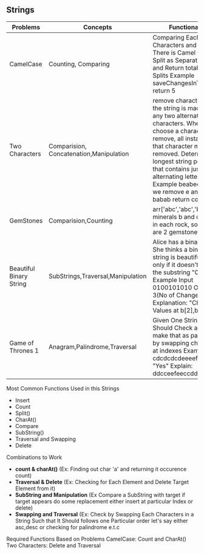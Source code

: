 ## Strings

| Problems          | Concepts            | Functionality |
|-------------------|---------------------|---------------|
| CamelCase         | Counting, Comparing  | Comparing Each Set of Characters and When There is Camel Case Split as Separate Word and Return total no of Splits  Example saveChangesInTheEditor return 5|
| Two Characters       | Comparision, Concatenation,Manipulation | remove characters until the string is made up of any two alternating characters. When you choose a character to remove, all instances of that character must be removed. Determine the longest string possible that contains just two alternating letters. Example beabeefeab if we remove e and f babab return count 5   |
|GemStones             | Comparision,Counting |arr['abc','abc','bc' ]The minerals b and c appear in each rock, so there are  2 gemstones.|
|Beautiful Binary String |SubStrings,Traversal,Manipulation| Alice has a binary string. She thinks a binary string is beautiful if and only if it doesn't contain the substring "010", Example  Input 0100101010 Output 3(No of Changes) Explanation: "Changes Values at b[2],b[5],b[9]" 
|Game of Thrones 1       | Anagram,Palindrome,Traversal|Given One String We Should Check anyway to make that as palindrome by swapping characters at indexes Example: cdcdcdcdeeeef Output: "Yes" Explain: ddcceefeeccdd |

Most Common Functions Used in this Strings
- Insert
- Count
-  Split()
-  CharAt()
-  Compare
-  SubString()
-  Traversal and Swapping
- Delete

Combinations to Work
- **count & charAt()**  (Ex: Finding out char 'a' and returning it occurence count)
- **Traversal & Delete** (Ex: Checking for Each Element and Delete Target Element from it)
- **SubString and Manipulation** (Ex Compare a SubString with target if target appears do some replacement either insert at particular Index or delete)
- **Swapping and Traversal** (Ex: Check by Swapping Each Characters in a String Such that It Should follows one Particular order let's say either asc,desc or checking for palindrome e.t.c

Required Functions Based on Problems
CamelCase: Count and CharAt()
Two Characters: Delete and Traversal
